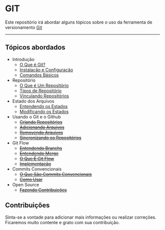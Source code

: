 # GIT
Este repositório irá abordar alguns tópicos sobre o uso da ferramenta de versionamento [Git](https://pt.wikipedia.org/wiki/Git)

---

## Tópicos abordados 
* Introdução
  * [O Que é Git?](introducao/01_o_que_e_git.md)
  * [Instalação e Configuração](introducao/02_instalacao_e_configuracao.md)
  * [Comandos Básicos](introducao/03_comandos_basicos.md)
* Repositório
  * [O Que é Um Repositório](repositorio/01_o_que_e_um_repositorio.md) 
  * [Tipos de Repositório](repositorio/02_tipos_de_repositorio.md) 
  * [Vinculando Repositórios](repositorio/03_vinculando_repositorios.md) 
* Estado dos Arquivos
  *  [Entendendo os Estados](estado_dos_arquivos/01_entendendo_os_estados.md)
  *  [Modificando os Estados](estado_dos_arquivos/02_modificando_os_estados.md)
* Usando o Git e o Github
  * <del> [Criando Repositórios]()</del>
  * <del> [Adicionando Arquivos]()</del>
  * <del> [Removendo Arquivos]()</del>
  * <del> [Sincronizando os Repositórios]()</del>
* Git Flow
  * <del> [Entendendo Branchs]()</del>
  * <del> [Entendendo Merge]()</del>
  * <del> [O Que É Git Flow]()</del>
  * <del> [Implementação]() </del>
* Commits Convencionais
  * <del> [O Que São Commits Convencionais]()</del>
  * <del> [Como Usar]() </del>
* Open Source
  * <del> [Fazendo Contribuições]()</del>

## Contribuições

Sinta-se a vontade para adicionar mais informações ou realizar correções. Ficaremos muito contente e grato com sua contribuição.